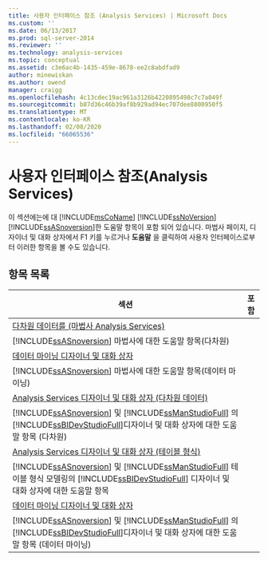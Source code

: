 ```yaml
---
title: 사용자 인터페이스 참조 (Analysis Services) | Microsoft Docs
ms.custom: ''
ms.date: 06/13/2017
ms.prod: sql-server-2014
ms.reviewer: ''
ms.technology: analysis-services
ms.topic: conceptual
ms.assetid: c3e6ac4b-1435-459e-8678-ee2c8abdfad9
author: minewiskan
ms.author: owend
manager: craigg
ms.openlocfilehash: 4c13cdec19ac961a3126b4220895498c7c7a049f
ms.sourcegitcommit: b87d36c46b39af8b929ad94ec707dee8800950f5
ms.translationtype: MT
ms.contentlocale: ko-KR
ms.lasthandoff: 02/08/2020
ms.locfileid: "66065536"
---
```

# <a name="user-interface-reference-analysis-services"></a>사용자 인터페이스 참조(Analysis Services)
  이 섹션에는에 대 [!INCLUDE[msCoName](../includes/msconame-md.md)] [!INCLUDE[ssNoVersion](../includes/ssnoversion-md.md)] [!INCLUDE[ssASnoversion](../includes/ssasnoversion-md.md)]한 도움말 항목이 포함 되어 있습니다. 마법사 페이지, 디자이너 및 대화 상자에서 F1 키를 누르거나 **도움말** 을 클릭하여 사용자 인터페이스로부터 이러한 항목을 볼 수도 있습니다.  
  
## <a name="topic-list"></a>항목 목록  
  
|섹션|포함|  
|-------------|--------------|  
|[다차원 데이터를 &#40;마법사 Analysis Services&#41;](analysis-services-wizards-multidimensional-data.md)|
  [!INCLUDE[ssASnoversion](../includes/ssasnoversion-md.md)] 마법사에 대한 도움말 항목(다차원)|  
|[데이터 마이닝 디자이너 및 대화 상자](data-mining-designers-and-dialog-boxes.md)|
  [!INCLUDE[ssASnoversion](../includes/ssasnoversion-md.md)] 마법사에 대한 도움말 항목(데이터 마이닝)|  
|[Analysis Services 디자이너 및 대화 상자 &#40;다차원 데이터&#41;](analysis-services-designers-and-dialog-boxes-multidimensional-data.md)|
  [!INCLUDE[ssASnoversion](../includes/ssasnoversion-md.md)] 및 [!INCLUDE[ssManStudioFull](../includes/ssmanstudiofull-md.md)] 의 [!INCLUDE[ssBIDevStudioFull](../includes/ssbidevstudiofull-md.md)]디자이너 및 대화 상자에 대한 도움말 항목 (다차원)|  
|[Analysis Services 디자이너 및 대화 상자 &#40;테이블 형식&#41;](analysis-services-designers-and-dialog-boxes-tabular.md)|
  [!INCLUDE[ssASnoversion](../includes/ssasnoversion-md.md)] 및 [!INCLUDE[ssManStudioFull](../includes/ssmanstudiofull-md.md)] 테이블 형식 모델링의 [!INCLUDE[ssBIDevStudioFull](../includes/ssbidevstudiofull-md.md)] 디자이너 및 대화 상자에 대한 도움말 항목|  
|[데이터 마이닝 디자이너 및 대화 상자](data-mining-designers-and-dialog-boxes.md)|
  [!INCLUDE[ssASnoversion](../includes/ssasnoversion-md.md)] 및 [!INCLUDE[ssManStudioFull](../includes/ssmanstudiofull-md.md)] 의 [!INCLUDE[ssBIDevStudioFull](../includes/ssbidevstudiofull-md.md)]디자이너 및 대화 상자에 대한 도움말 항목 (데이터 마이닝)|  
  
  
